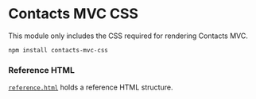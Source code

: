 # Contacts MVC CSS

This module only includes the CSS required for rendering Contacts MVC.

```
npm install contacts-mvc-css
```

### Reference HTML

[`reference.html`](./reference.html) holds a reference HTML structure.

